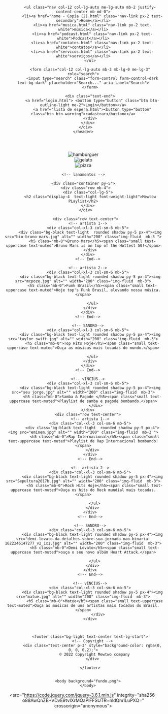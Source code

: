 <!DOCTYPE html>
<html>

<head>
  <title>projeto cafeteria</title>
  <meta charset="UTF-8">
  <meta name="viewport" content="width=device-width, initial-scale=1">
  <!-- bootstrap -->
  <link href="https://cdn.jsdelivr.net/npm/bootstrap@5.2.2/dist/css/bootstrap.min.css" rel="stylesheet" integrity="sha384-Zenh87qX5JnK2Jl0vWa8Ck2rdkQ2Bzep5IDxbcnCeuOxjzrPF/et3URy9Bv1WTRi" crossorigin="anonymous">
  <link href="https://maxcdn.bootstrapcdn.com/font-awesome/4.7.0/css/font-awesome.min.css" rel="stylesheet" />

  <!-- css-->
  <link rel="stylesheet">
  <style>
    .centralizador {
      margin: auto;

    }
  </style>
</head>

<body>
  <header>
    <!-- menu -->
    <header class="p-3 text-bg-dark">
      <div class="container">
        <div class="d-flex flex-wrap align-items-center justify-content-center justify-content-lg-start">
          <a href="/" class="d-flex align-items-center mb-2 mb-lg-0 text-white text-decoration-none">
            <svg class="bi me-2" width="40" height="32" role="img" aria-label="Bootstrap">
              <use xlink:href="#bootstrap"></use>
            </svg>
          </a>

          <ul class="nav col-12 col-lg-auto me-lg-auto mb-2 justify-content-center mb-md-0">
            <li><a href="home - Copia (2).html" class="nav-link px-2 text-secondary">Home</a></li>
            <li><a href="musica.html" class="nav-link px-2 text-white">música</a></li>
            <li><a href="podcast.html" class="nav-link px-2 text-white">Podcast</a></li>
            <li><a href="contatos.html" class="nav-link px-2 text-white">contatos</a></li>
            <li><a href="servicos.html" class="nav-link px-2 text-white">serviços</a></li>
          </ul>

          <form class="col-12 col-lg-auto mb-3 mb-lg-0 me-lg-3" role="search">
            <input type="search" class="form-control form-control-dark text-bg-dark" placeholder="Search..." aria-label="Search">
          </form>

          <div class="text-end">
            <a href="login.html"> <button type="button" class="btn btn-outline-light me-2">Login</button></a>
            <a href="lista de espera.html"><button type="button" class="btn btn-warning">cadastrar</button></a>
          </div>
        </div>
      </div>
    </header>
  </header>
  <!-- Slideshow -->

  <div id="carouselExampleControls" class="carousel slide" data-bs-ride="carousel centralizador">
    <div class="carousel-inner centralizador">
      <div class="carousel-item active">
        <img src="sto.png" class="d-block w-100" alt="hamburguer">
      </div>
      <div class="carousel-item">
        <img src="banner gelato.jpg" class="d-block w-100" alt="gelato">
      </div>
      <div class="carousel-item">
        <img src="BRZ Banner pizza.jpg" class="d-block w-100" alt="pizza">
      </div>
    </div>

    <!-- lanamentos -->
    
    <div class="container py-5">
      <div class="row mb-4">
        <div class="col-lg-5">
          <h2 class="display-4  text-light font-weight-light">Mewtow PLaylist</h2>
        </div>
      </div>

      <div class="row text-center">
        <!-- artista 1-->
        <div class="col-xl-3 col-sm-6 mb-5">
          <div class="bg-black text-light  rounded shadow py-5 px-4"><img src="bio-bruno-mars.jpg" alt="" width="200" class="img-fluid  mb-3 ">
            <h5 class="mb-0">Bruno Mars</h5><span class="small text-uppercase text-muted">Bruno Mars is on top of the Hottest 50!</span>
          </div>
        </div>
        <!-- End-->

        <!-- artista 2-->
        <div class="col-xl-3 col-sm-6 mb-5">
          <div class="bg-black text-light rounded shadow py-5 px-4"><img src="mcpoze.jpg" alt="" width="200" class="img-fluid  mb-3">
            <h5 class="mb-0">Funk Brasil</h5><span class="small text-uppercase text-muted">Hoje top's Funk Brasil, elevando nossa música.</span>
           
            </ul>
          </div>
        </div>
        <!-- End-->

        <!-- SANDRO-->
        <div class="col-xl-3 col-sm-6 mb-5">
          <div class="bg-black text-light rounded shadow py-5 px-4"><img src="taylor swift.jpg" alt="" width="200" class="img-fluid  mb-3">
            <h5 class="mb-0">Top Hits Hoje</h5><span class="small text-uppercase text-muted">Ouça as músicas mais tocadas do mundo.</span>
           
            </ul>
          </div>
        </div>
        <!-- End-->

        <!-- vINCIUS-->
        <div class="col-xl-3 col-sm-6 mb-5">
          <div class="bg-black text-light rounded shadow py-5 px-4"><img src="seu jorge.jpg" alt="" width="200" class="img-fluid  mb-3">
            <h5 class="mb-0">Samba & Pagode </h5><span class="small text-uppercase text-muted">Playlist de samba e pagode bombando.</span>
               </div>
        </div>
        <div class="row text-center">
          <!-- artista 1-->
          <div class="col-xl-3 col-sm-6 mb-5">
            <div class="bg-black text-light  rounded shadow py-5 px-4"><img src="eminem.jpg" alt="" width="200" class="img-fluid  mb-3 ">
              <h5 class="mb-0">Rap Internacional</h5><span class="small text-uppercase text-muted">Playlist de Rap Internacional bombando!</span>
            </div>
          </div>
          <!-- End-->
  
          <!-- artista 2-->
          <div class="col-xl-3 col-sm-6 mb-5">
            <div class="bg-black text-light rounded shadow py-5 px-4"><img src="Sepultura2017b.jpg" alt="" width="200" class="img-fluid  mb-3">
              <h5 class="mb-0">Rock Hits Hoje</h5><span class="small text-uppercase text-muted">Ouça os hits do Rock mundial mais tocadas.</span>
             
              </ul>
            </div>
          </div>
          <!-- End-->
  
          <!-- SANDRO-->
          <div class="col-xl-3 col-sm-6 mb-5">
            <div class="bg-black text-light rounded shadow py-5 px-4"><img src="demi-lovato-da-detalhes-sobre-sua-jornada-nao-binaria-1622246147277_v2_1x1.jpg" alt="" width="200" class="img-fluid  mb-3">
              <h5 class="mb-0">Demi Lovato</h5><span class="small text-uppercase text-muted">ouça o seu novo albúm Heart Attack.</span>
             
              </ul>
            </div>
          </div>
          <!-- End-->
  
          <!-- vINCIUS-->
          <div class="col-xl-3 col-sm-6 mb-5">
            <div class="bg-black text-light rounded shadow py-5 px-4"><img src="matue.jpg" alt="" width="200" class="img-fluid  mb-3">
              <h5 class="mb-0">Matue</h5><span class="small text-uppercase text-muted">Ouça as músicas de uns artistas mais tocados do Brasil.</span>
                 </div>
          </div>
  


          <footer class="bg-light text-center text-lg-start">
            <!-- Copyright -->
            <div class="text-center p-3" style="background-color: rgba(0, 0, 0, 0.2);">
              © 2022 Copyright Mewtwo company
            </div>
         
          </footer>
   

        <body background="fundo.png">
        </body>

<src="https://code.jquery.com/jquery-3.6.1.min.js"
integrity="sha256-o88AwQnZB+VDvE9tvIXrMQaPlFFSUTR+nldQm1LuPXQ="
crossorigin="anonymous"></script>
<script src="https://cdn.jsdelivr.net/npm/bootstrap@5.2.2/dist/js/bootstrap.min.js" integrity="sha384-IDwe1+LCz02ROU9k972gdyvl+AESN10+x7tBKgc9I5HFtuNz0wWnPclzo6p9vxnk" crossorigin="anonymous"></script>
<script src="https://cdn.jsdelivr.net/npm/bootstrap@5.2.2/dist/js/bootstrap.bundle.min.js" integrity="sha384-OERcA2EqjJCMA+/3y+gxIOqMEjwtxJY7qPCqsdltbNJuaOe923+mo//f6V8Qbsw3" crossorigin="anonymous"></script>
</html>
